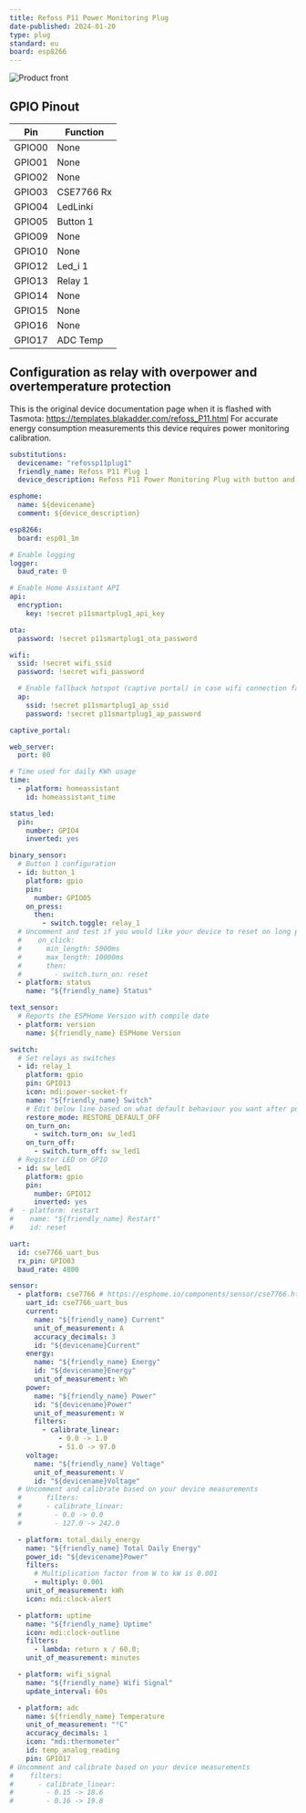 ```yaml
---
title: Refoss P11 Power Monitoring Plug
date-published: 2024-01-20
type: plug
standard: eu
board: esp8266
---
```


![Product front](./refoss_P11.webp "Product image")

## GPIO Pinout

| Pin    | Function   |
| ------ | ---------- |
| GPIO00 | None       |
| GPIO01 | None       |
| GPIO02 | None       |
| GPIO03 | CSE7766 Rx |
| GPIO04 | LedLinki   |
| GPIO05 | Button 1   |
| GPIO09 | None       |
| GPIO10 | None       |
| GPIO12 | Led_i 1    |
| GPIO13 | Relay 1    |
| GPIO14 | None       |
| GPIO15 | None       |
| GPIO16 | None       |
| GPIO17 | ADC Temp   |

## Configuration as relay with overpower and overtemperature protection

This is the original device documentation page when it is flashed with Tasmota: <https://templates.blakadder.com/refoss_P11.html>
For accurate energy consumption measurements this device requires power monitoring calibration.

```yaml
substitutions:
  devicename: "refossp11plug1"
  friendly_name: Refoss P11 Plug 1
  device_description: Refoss P11 Power Monitoring Plug with button and RGB led.

esphome:
  name: ${devicename}
  comment: ${device_description}

esp8266:
  board: esp01_1m

# Enable logging
logger:
  baud_rate: 0

# Enable Home Assistant API
api:
  encryption:
    key: !secret p11smartplug1_api_key

ota:
  password: !secret p11smartplug1_ota_password

wifi:
  ssid: !secret wifi_ssid
  password: !secret wifi_password

  # Enable fallback hotspot (captive portal) in case wifi connection fails
  ap:
    ssid: !secret p11smartplug1_ap_ssid
    password: !secret p11smartplug1_ap_password

captive_portal:

web_server:
  port: 80

# Time used for daily KWh usage
time:
  - platform: homeassistant
    id: homeassistant_time

status_led:
  pin:
    number: GPIO4
    inverted: yes

binary_sensor:
  # Button 1 configuration
  - id: button_1
    platform: gpio
    pin:
      number: GPIO05
    on_press:
      then:
        - switch.toggle: relay_1
  # Uncomment and test if you would like your device to reset on long press
  #    on_click:
  #      min_length: 5000ms
  #      max_length: 10000ms
  #      then:
  #        - switch.turn_on: reset
  - platform: status
    name: "${friendly_name} Status"

text_sensor:
  # Reports the ESPHome Version with compile date
  - platform: version
    name: ${friendly_name} ESPHome Version

switch:
  # Set relays as switches
  - id: relay_1
    platform: gpio
    pin: GPIO13
    icon: mdi:power-socket-fr
    name: "${friendly_name} Switch"
    # Edit below line based on what default behaviour you want after power outage
    restore_mode: RESTORE_DEFAULT_OFF
    on_turn_on:
      - switch.turn_on: sw_led1
    on_turn_off:
      - switch.turn_off: sw_led1
  # Register LED on GPIO
  - id: sw_led1
    platform: gpio
    pin:
      number: GPIO12
      inverted: yes
#  - platform: restart
#    name: "${friendly_name} Restart"
#    id: reset

uart:
  id: cse7766_uart_bus
  rx_pin: GPIO03
  baud_rate: 4800

sensor:
  - platform: cse7766 # https://esphome.io/components/sensor/cse7766.html
    uart_id: cse7766_uart_bus
    current:
      name: "${friendly_name} Current"
      unit_of_measurement: A
      accuracy_decimals: 3
      id: "${devicename}Current"
    energy:
      name: "${friendly_name} Energy"
      id: "${devicename}Energy"
      unit_of_measurement: Wh
    power:
      name: "${friendly_name} Power"
      id: "${devicename}Power"
      unit_of_measurement: W
      filters:
        - calibrate_linear:
            - 0.0 -> 1.0
            - 51.0 -> 97.0
    voltage:
      name: "${friendly_name} Voltage"
      unit_of_measurement: V
      id: "${devicename}Voltage"
  # Uncomment and calibrate based on your device measurements
  #      filters:
  #      - calibrate_linear:
  #        - 0.0 -> 0.0
  #        - 127.0 -> 242.0

  - platform: total_daily_energy
    name: "${friendly_name} Total Daily Energy"
    power_id: "${devicename}Power"
    filters:
      # Multiplication factor from W to kW is 0.001
      - multiply: 0.001
    unit_of_measurement: kWh
    icon: mdi:clock-alert

  - platform: uptime
    name: "${friendly_name} Uptime"
    icon: mdi:clock-outline
    filters:
      - lambda: return x / 60.0;
    unit_of_measurement: minutes

  - platform: wifi_signal
    name: "${friendly_name} Wifi Signal"
    update_interval: 60s

  - platform: adc
    name: ${friendly_name} Temperature
    unit_of_measurement: "°C"
    accuracy_decimals: 1
    icon: "mdi:thermometer"
    id: temp_analog_reading
    pin: GPIO17
# Uncomment and calibrate based on your device measurements
#    filters:
#      - calibrate_linear:
#        - 0.15 -> 18.6
#        - 0.16 -> 19.8
```
